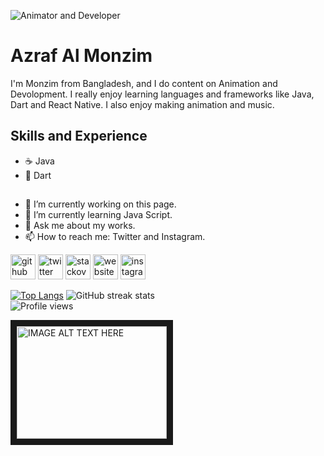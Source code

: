 ![Animator and Developer](https://pbs.twimg.com/profile_banners/1240859610723958785/1584679454/1500x500)

# Azraf Al Monzim
I'm Monzim from Bangladesh, and I do content on Animation and Devolopment. I really enjoy learning languages and frameworks like Java, Dart and React Native. I also enjoy making animation and music.

## Skills and Experience
* ☕ Java
* 🎯 Dart
## 
- 🔭 I’m currently working on this page. 
- 🌱 I’m currently learning Java Script. 
- 💬 Ask me about my works. 
- 📫 How to reach me: Twitter and Instagram. 


[<img src='https://github.githubassets.com/images/modules/logos_page/Octocat.png' alt='github' height='40'>](https://github.com/monzim)  [<img src='https://www.flaticon.com/svg/static/icons/svg/733/733579.svg' alt='twitter' height='40'>](https://twitter.com/monzim)  [<img src='https://www.flaticon.com/svg/static/icons/svg/2111/2111628.svg' alt='stackoverflow' height='40'>](https://stackoverflow.com/users/14726120/azraf-al-monzim)  [<img src='https://www.flaticon.com/svg/static/icons/svg/889/889144.svg' alt='website' height='40'>](https://monzim.tumblr.com/)  [<img src='https://www.flaticon.com/svg/static/icons/svg/1409/1409946.svg' alt='instagram' height='40'>](https://www.instagram.com/azraf_al_monzim/)  

[![Top Langs](https://github-readme-stats.vercel.app/api/top-langs/?username=monzim&layout=compact)](https://github.com/anuraghazra/github-readme-stats)
![GitHub streak stats](https://github-readme-streak-stats.herokuapp.com/?user=monzim)  
![Profile views](https://gpvc.arturio.dev/monzim)  

<a href="http://www.youtube.com/watch?feature=player_embedded&v=yLWa0GYikEo
" target="_blank"><img src="http://img.youtube.com/vi/yLWa0GYikEo/0.jpg" 
alt="IMAGE ALT TEXT HERE" width="240" height="180" border="10" /></a>


